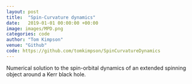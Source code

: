 ```yaml
---
layout: post
title:  "Spin-Curvature dynamics"
date:   2019-01-01 00:00:00 +00:00
image: images/MPD.png
categories: code
author: "Tom Kimpson"
venue: "Github"
code: https://github.com/tomkimpson/SpinCurvatureDynamics
---
```

Numerical solution to the spin-orbital dynamics of an extended spinning object around a Kerr black hole.
